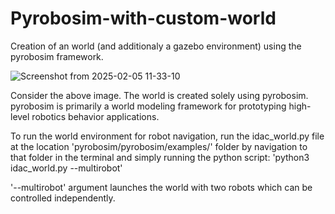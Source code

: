 # Pyrobosim-with-custom-world
Creation of an world (and additionaly a gazebo environment) using the pyrobosim framework.

![Screenshot from 2025-02-05 11-33-10](https://github.com/user-attachments/assets/5ec81690-0c4c-4fcf-8ae8-8b95faee0177)

Consider the above image. The world is created solely using pyrobosim. pyrobosim is primarily a world modeling framework for prototyping high-level robotics behavior applications.

To run the world environment for robot navigation, run the idac_world.py file at the location 'pyrobosim/pyrobosim/examples/' folder by navigation to that folder in the terminal and simply running the python script: 'python3 idac_world.py --multirobot'

'--multirobot' argument launches the world with two robots which can be controlled independently.
